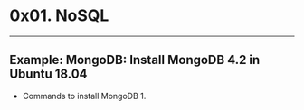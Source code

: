 # 0x01. NoSQL
---

## Example: MongoDB: Install MongoDB 4.2 in Ubuntu 18.04
- Commands to install MongoDB
  1. 

